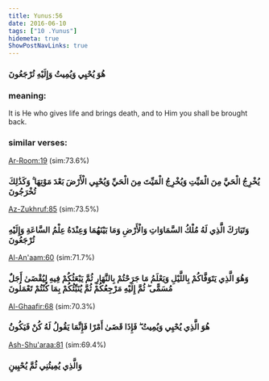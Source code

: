 ```yaml
---
title: Yunus:56
date: 2016-06-10
tags: ["10 .Yunus"]
hidemeta: true 
ShowPostNavLinks: true 
---
```

### هُوَ يُحْيِي وَيُمِيتُ وَإِلَيْهِ تُرْجَعُونَ
### meaning: 
It is He who gives life and brings death, and to Him you shall be brought back.
### similar verses: 

[Ar-Room:19](/30/19) (sim:73.6%)

### يُخْرِجُ الْحَيَّ مِنَ الْمَيِّتِ وَيُخْرِجُ الْمَيِّتَ مِنَ الْحَيِّ وَيُحْيِي الْأَرْضَ بَعْدَ مَوْتِهَا ۚ وَكَذَٰلِكَ تُخْرَجُونَ

[Az-Zukhruf:85](/43/85) (sim:73.5%)

### وَتَبَارَكَ الَّذِي لَهُ مُلْكُ السَّمَاوَاتِ وَالْأَرْضِ وَمَا بَيْنَهُمَا وَعِنْدَهُ عِلْمُ السَّاعَةِ وَإِلَيْهِ تُرْجَعُونَ

[Al-An'aam:60](/6/60) (sim:71.7%)

### وَهُوَ الَّذِي يَتَوَفَّاكُمْ بِاللَّيْلِ وَيَعْلَمُ مَا جَرَحْتُمْ بِالنَّهَارِ ثُمَّ يَبْعَثُكُمْ فِيهِ لِيُقْضَىٰ أَجَلٌ مُسَمًّى ۖ ثُمَّ إِلَيْهِ مَرْجِعُكُمْ ثُمَّ يُنَبِّئُكُمْ بِمَا كُنْتُمْ تَعْمَلُونَ

[Al-Ghaafir:68](/40/68) (sim:70.3%)

### هُوَ الَّذِي يُحْيِي وَيُمِيتُ ۖ فَإِذَا قَضَىٰ أَمْرًا فَإِنَّمَا يَقُولُ لَهُ كُنْ فَيَكُونُ

[Ash-Shu'araa:81](/26/81) (sim:69.4%)

### وَالَّذِي يُمِيتُنِي ثُمَّ يُحْيِينِ
